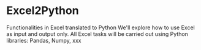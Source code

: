 # Excel2Python
Functionalities in Excel translated to Python
We'll explore how to use Excel as input and output only. All Excel tasks will be carried out using Python libraries: Pandas, Numpy, xxx
